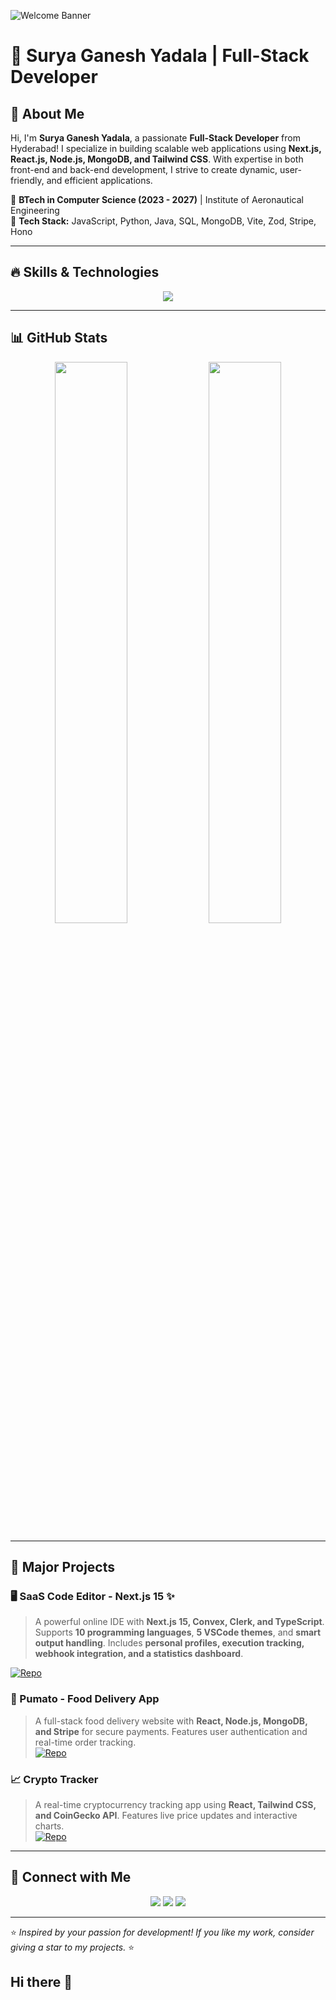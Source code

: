 ![Welcome Banner](https://raw.githubusercontent.com/surya4419/surya4419/main/assets/banner.gif)

# 🚀 Surya Ganesh Yadala | Full-Stack Developer


## 🌟 About Me

Hi, I'm **Surya Ganesh Yadala**, a passionate **Full-Stack Developer** from Hyderabad! I specialize in building scalable web applications using **Next.js, React.js, Node.js, MongoDB, and Tailwind CSS**. With expertise in both front-end and back-end development, I strive to create dynamic, user-friendly, and efficient applications.

🔹 **BTech in Computer Science (2023 - 2027)** | Institute of Aeronautical Engineering  
🔹 **Tech Stack:** JavaScript, Python, Java, SQL, MongoDB, Vite, Zod, Stripe, Hono  

---

## 🔥 Skills & Technologies

<p align="center">
  <img src="https://skillicons.dev/icons?i=react,nextjs,nodejs,mongodb,tailwind,js,java,python,git,github" />
</p>

---

## 📊 GitHub Stats

<p align="center">
  <img src="https://github-readme-stats.vercel.app/api?username=surya4419&show_icons=true&theme=radical" width="48%"/>
  <img src="https://github-readme-streak-stats.herokuapp.com/?user=surya4419&theme=radical" width="48%"/>
</p>

---

## 🚀 Major Projects

### 🖥️ SaaS Code Editor - Next.js 15 ✨
> A powerful online IDE with **Next.js 15, Convex, Clerk, and TypeScript**. Supports **10 programming languages**, **5 VSCode themes**, and **smart output handling**. Includes **personal profiles, execution tracking, webhook integration, and a statistics dashboard**.

[![Repo](https://img.shields.io/badge/GitHub-Repository-blue?logo=github)](https://github.com/surya4419/Code_Craft)


### 🍔 Pumato - Food Delivery App
> A full-stack food delivery website with **React, Node.js, MongoDB, and Stripe** for secure payments. Features user authentication and real-time order tracking.  
[![Repo](https://img.shields.io/badge/GitHub-Repository-blue?logo=github)](https://github.com/surya4419/Food_Delivery)

### 📈 Crypto Tracker
> A real-time cryptocurrency tracking app using **React, Tailwind CSS, and CoinGecko API**. Features live price updates and interactive charts.  
[![Repo](https://img.shields.io/badge/GitHub-Repository-blue?logo=github)](https://github.com/surya4419/cryptoTracker)


---



## 🤝 Connect with Me

<p align="center">
  <a href="mailto:suryaa4419@gmail.com"><img src="https://img.shields.io/badge/Email-D14836?style=for-the-badge&logo=gmail&logoColor=white"></a>
  <a href="https://github.com/surya4419"><img src="https://img.shields.io/badge/GitHub-100000?style=for-the-badge&logo=github&logoColor=white"></a>
  <a href="https://surya4419.github.io/PORTFOLIO/"><img src="https://img.shields.io/badge/Portfolio-FF4088?style=for-the-badge&logo=web&logoColor=white"></a>
</p>

---

⭐️ _Inspired by your passion for development! If you like my work, consider giving a star to my projects._ ⭐️
## Hi there 👋


<!--
**surya4419/surya4419** is a ✨ _special_ ✨ repository because its `README.md` (this file) appears on your GitHub profile.

Here are some ideas to get you started:

- 🔭 I’m currently working on ...
- 🌱 I’m currently learning ...
- 👯 I’m looking to collaborate on ...
- 🤔 I’m looking for help with ...
- 💬 Ask me about ...
- 📫 How to reach me: ...
- 😄 Pronouns: ...
- ⚡ Fun fact: ...
-->
